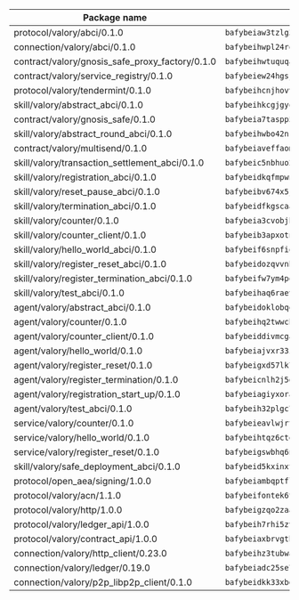 | Package name                                                  | Package hash                                                  |
| ------------------------------------------------------------- | ------------------------------------------------------------- |
| protocol/valory/abci/0.1.0                                    | `bafybeiaw3tzlg3rkvnn5fcufblktmfwngmxugn4yo7pyjp76zz6aqtqcay` |
| connection/valory/abci/0.1.0                                  | `bafybeihwpl24rodaaacw5dpsmeazaaelm5j263fqderxm5xn7f5penm2bq` |
| contract/valory/gnosis_safe_proxy_factory/0.1.0               | `bafybeihwtuquqaimamkv26ucnyis4hc6lya34xwsx5n7hiksssnwfkekie` |
| contract/valory/service_registry/0.1.0                        | `bafybeiew24hgsjdasaqiikhulfa2rxgnh7pzpv2zzfwnsyfzbnrcj6dvjm` |
| protocol/valory/tendermint/0.1.0                              | `bafybeihcnjhovvyyfbkuw5sjyfx2lfd4soeocfqzxz54g67333m6nk5gxq` |
| skill/valory/abstract_abci/0.1.0                              | `bafybeihkcgjgyoleu6jgwhpffkzvflmybajlz5k2fkxhl3nngbbo6xzlsy` |
| contract/valory/gnosis_safe/0.1.0                             | `bafybeia7taspp5boe5235fdv5ejdix7fdhyy4kwp26qx2ng2oo3k7kk7iy` |
| skill/valory/abstract_round_abci/0.1.0                        | `bafybeihwbo42nsvfydxicgapx7khndivyiki4fl3h323y3wcuuym4jemse` |
| contract/valory/multisend/0.1.0                               | `bafybeiaveffaomsnmsc5hx62o77u7ilma6eipox7m5lrwa56737ektva3i` |
| skill/valory/transaction_settlement_abci/0.1.0                | `bafybeic5nbhuo2cnjigxfr5t5n5cof46q24xnvanfbnshixkdpalq7epyi` |
| skill/valory/registration_abci/0.1.0                          | `bafybeidkqfmpwnoheoix2zoicyyqacmwofe5eowwuf2ze6yn2k5ettz2qq` |
| skill/valory/reset_pause_abci/0.1.0                           | `bafybeibv674x5jawkxm3o7yynorfb27durv3i6kpmzvmdcfule2ahuufgy` |
| skill/valory/termination_abci/0.1.0                           | `bafybeidfkgscaamx3gyjku7l47r3rzjjb3myfuvsvsplqhbjej53ixw5jq` |
| skill/valory/counter/0.1.0                                    | `bafybeia3cvobjbvqfewxtfruu2yoefhv6x6s5jtkxpui6vatbym3otkumm` |
| skill/valory/counter_client/0.1.0                             | `bafybeib3apxotnry7gt6a5q2cesdobjlcb5bjqjuzwnp4f5naozbiyxvja` |
| skill/valory/hello_world_abci/0.1.0                           | `bafybeif6snpfiqu3cfb2mh7g4bik63cfdjwlaqwfkzappjay632smpxktu` |
| skill/valory/register_reset_abci/0.1.0                        | `bafybeidozqvvnbvrpzddv3v4buveoopty6iig4llp5o4xjfmkimoyf2uj4` |
| skill/valory/register_termination_abci/0.1.0                  | `bafybeifw7ym4pqjpq6bhwjl3utrluqv2kpjois5j3zr7rr2cd7jlkoazty` |
| skill/valory/test_abci/0.1.0                                  | `bafybeihaq6raevytkcxzvlxnge773pgqut2udv5tvdilwtuv5osy3qrxau` |
| agent/valory/abstract_abci/0.1.0                              | `bafybeidoklobqgrb47oxxqnnkgadhgmg6qzusoy4gtyharj7sfsqe7ge3u` |
| agent/valory/counter/0.1.0                                    | `bafybeihq2twwcbdwc5mayl7bpzexq64aml2heznfszsaxoojzyzqttloq4` |
| agent/valory/counter_client/0.1.0                             | `bafybeiddivmcgauqdsbiedeenckltzyaukmyi3e4ccxp4cssqlqyadffwe` |
| agent/valory/hello_world/0.1.0                                | `bafybeiajvxr33ickb6jp7hkyk5x6ad7k5tknbbdyqyrempiwa3isil2ine` |
| agent/valory/register_reset/0.1.0                             | `bafybeigxd57lk75bg76c6tprnxktwjh4aziqr3wya3od36l6x5oxq3re5u` |
| agent/valory/register_termination/0.1.0                       | `bafybeicnlh2j5gqhpharq44pxzwjenq4z5buypsql3nfaopwmjhryzh44u` |
| agent/valory/registration_start_up/0.1.0                      | `bafybeiagiyxoras5lz2jye4qf4froe63jnnzxxe4t3qfxl555mdtitorni` |
| agent/valory/test_abci/0.1.0                                  | `bafybeih32plgc7dv6q6vrz7ohqyvtmj4zve3ahgo63indejoqjhkom6lem` |
| service/valory/counter/0.1.0                                  | `bafybeieavlwjrtbj43miapopwqtq7ztxv2opg7y6o23qz3zbchishnrory` |
| service/valory/hello_world/0.1.0                              | `bafybeihtqz6ctenjxdg2lwdo474auspiqmct6b3arzkxmi4khwupn7yviu` |
| service/valory/register_reset/0.1.0                           | `bafybeigswbhq6ntvq2qux3wa7c6cjzv6k36yijokyg7sed4vsobbi2v3e4` |
| skill/valory/safe_deployment_abci/0.1.0                       | `bafybeid5kxinxtijmgaolm22ubprmauw2bz44mfxe2km2g5l3hjmty2vma` |
| protocol/open_aea/signing/1.0.0                               | `bafybeiambqptflge33eemdhis2whik67hjplfnqwieoa6wblzlaf7vuo44` |
| protocol/valory/acn/1.1.0                                     | `bafybeifontek6tvaecatoauiule3j3id6xoktpjubvuqi3h2jkzqg7zh7a` |
| protocol/valory/http/1.0.0                                    | `bafybeigzqo2zaakcjtzzsm6dh4x73v72xg6ctk6muyp5uq5ueb7y34fbxy` |
| protocol/valory/ledger_api/1.0.0                              | `bafybeih7rhi5zvfvwakx5ifgxsz2cfipeecsh7bm3gnudjxtvhrygpcftq` |
| protocol/valory/contract_api/1.0.0                            | `bafybeiaxbrvgtbdrh4lslskuxyp4awyr4whcx3nqq5yrr6vimzsxg5dy64` |
| connection/valory/http_client/0.23.0                          | `bafybeihz3tubwado7j3wlivndzzuj3c6fdsp4ra5r3nqixn3ufawzo3wii` |
| connection/valory/ledger/0.19.0                               | `bafybeiadc25se7dgnn4mufztwpzdono4xsfs45qknzdqyi3gckn6ccuv44` |
| connection/valory/p2p_libp2p_client/0.1.0                     | `bafybeidkk33xbga54szmitk6uwsi3ef56hbbdbuasltqtiyki34hgfpnxa` |

